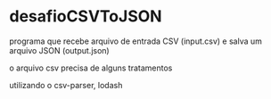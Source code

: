 # desafioCSVToJSON
programa que recebe arquivo de entrada CSV (input.csv) e salva um arquivo JSON (output.json)

o arquivo csv precisa de alguns tratamentos 

utilizando o csv-parser, lodash
